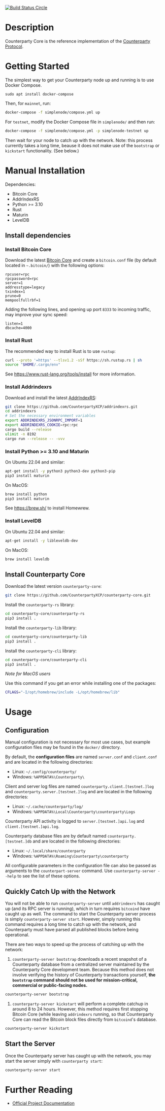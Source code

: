 [![Build Status Circle](https://circleci.com/gh/CounterpartyXCP/counterparty-core.svg?&style=shield)](https://circleci.com/gh/CounterpartyXCP/counterparty-core)


# Description
Counterparty Core is the reference implementation of the [Counterparty Protocol](https://counterparty.io).


# Getting Started

The simplest way to get your Counterparty node up and running is to use Docker Compose.

```
sudo apt install docker-compose
```

Then, for `mainnet`, run:

```bash
docker-compose -f simplenode/compose.yml up
```

For `testnet`, modify the Docker Compose file in `simplenode/` and then run:
```bash
docker-compose -f simplenode/compose.yml -p simplenode-testnet up
```

Then wait for your node to catch up with the network. Note: this process currently takes a long time, beause it does not make use of the `bootstrap` or `kickstart` functionality. (See below.)


# Manual Installation

Dependencies:

- Bitcoin Core
- AddrIndexRS
- Python >= 3.10
- Rust
- Maturin
- LevelDB

## Install dependencies

### Install Bitcoin Core

Download the latest [Bitcoin Core](https://github.com/bitcoin/bitcoin/releases) and create
a `bitcoin.conf` file (by default located in `~.bitcoin/`) with the following options:

```
rpcuser=rpc
rpcpassword=rpc
server=1
addresstype=legacy
txindex=1
prune=0
mempoolfullrbf=1
```

Adding the following lines, and opening up port `8333` to incoming traffic, may improve your sync speed:

```
listen=1
dbcache=4000
```

### Install Rust

The recommended way to install Rust is to use `rustup`:

```bash
curl --proto '=https' --tlsv1.2 -sSf https://sh.rustup.rs | sh
source "$HOME/.cargo/env"
```

See https://www.rust-lang.org/tools/install for more information.


### Install Addrindexrs

Download and install the latest [AddrIndexRS](https://github.com/CounterpartyXCP/addrindexrs):

```bash
git clone https://github.com/CounterpartyXCP/addrindexrs.git
cd addrindexrs
# Set the necessary environment variables
export ADDRINDEXRS_JSONRPC_IMPORT=1
export ADDRINDEXRS_COOKIE=rpc:rpc
cargo build --release
ulimit -n 8192
cargo run --release -- -vvv
```

### Install Python >= 3.10 and Maturin

On Ubuntu 22.04 and similar:

```bash
apt-get install -y python3 python3-dev python3-pip
pip3 install maturin
```

On MacOS:

```bash
brew install python
pip3 install maturin
```

See https://brew.sh/ to install Homewrew.


### Install LevelDB

On Ubuntu 22.04 and similar:

```bash
apt-get install -y libleveldb-dev
```

On MacOS:

```bash
brew install leveldb
```

## Install Counterparty Core

Download the latest version `counterparty-core`:

```bash
git clone https://github.com/CounterpartyXCP/counterparty-core.git
```

Install the `counterparty-rs` library:

```bash
cd counterparty-core/counterparty-rs
pip3 install .
```

Install the `counterparty-lib` library:

```bash
cd counterparty-core/counterparty-lib
pip3 install .
```

Install the `counterparty-cli` library:

```bash
cd counterparty-core/counterparty-cli
pip3 install .
```

*Note for MacOS users*

Use this command if you get an error while installing one of the packages:

```bash
CFLAGS="-I/opt/homebrew/include -L/opt/homebrew/lib"
```

# Usage

## Configuration

Manual configuration is not necessary for most use cases, but example configuration files may be found in the `docker/` directory.

By default, the **configuration files** are named `server.conf` and `client.conf` and are located in the following directories:

* Linux: `~/.config/counterparty/`
* Windows: `%APPDATA%\Counterparty\`

Client and server log files are named `counterparty.client.[testnet.]log` and `counterparty.server.[testnet.]log` and are located in the following directories:

* Linux: `~/.cache/counterparty/log/`
* Windows: `%APPDATA%\Local\Counterparty\counterparty\Logs`

Counterparty API activity is logged to `server.[testnet.]api.log` and `client.[testnet.]api.log`.

Counterparty database files are by default named `counterparty.[testnet.]db` and are located in the following directories:

* Linux: `~/.local/share/counterparty`
* Windows: `%APPDATA%\Roaming\Counterparty\counterparty`

All configurable parameters in the configuration file can also be passed as arguments to the `counterpart-server` command. Use `counterparty-server --help` to see the list of these options.

## Quickly Catch Up with the Network

You will not be able to run `counterparty-server` until `addrindexrs` has caught up (and its RPC server is running), which in turn requires `bitcoind` have caught up as well. The command to start the Counterparty server process is simply `counterparty-server start`. However, simply running this command requires a long time to catch up with the network, and Counterparty must have parsed all published blocks before being operational.

There are two ways to speed up the process of catching up with the network:

1. `counterparty-server bootstrap` downloads a recent snapshot of a Counterparty database from a centralized server maintained by the Counterparty Core development team. Because this method does not involve verifying the history of Counterparty transactions yourself, **the `bootstrap` command should not be used for mission-critical, commercial or public-facing nodes.**

```bash
counterparty-server bootstrap
```

1. `counterparty-server kickstart` will perform a complete catchup in around 8 to 24 hours. However, this method requires first stopping Bitcoin Core (while leaving `addrindexrs` running, so that Counterparty Core can read the Bitcoin block files directly from `bitcoind`'s database.

```bash
counterparty-server kickstart
```


## Start the Server

Once the Counterparty server has caught up with the network, you may start the server simply with `counterparty start`:

```bash
counterparty-server start
```

# Further Reading

* [Official Project Documentation](http://counterparty.io/docs/)
